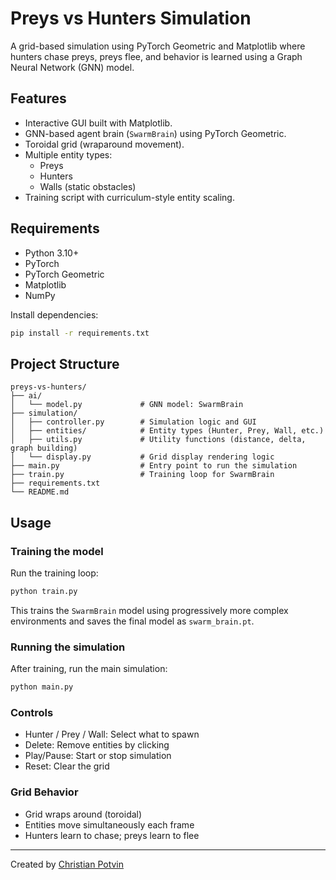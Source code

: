# Preys vs Hunters Simulation

A grid-based simulation using PyTorch Geometric and Matplotlib where hunters chase preys, preys flee, and behavior is learned using a Graph Neural Network (GNN) model.

## Features

- Interactive GUI built with Matplotlib.
- GNN-based agent brain (`SwarmBrain`) using PyTorch Geometric.
- Toroidal grid (wraparound movement).
- Multiple entity types:
  - Preys
  - Hunters
  - Walls (static obstacles)
- Training script with curriculum-style entity scaling.

## Requirements

- Python 3.10+
- PyTorch
- PyTorch Geometric
- Matplotlib
- NumPy

Install dependencies:

```bash
pip install -r requirements.txt
```

## Project Structure

```
preys-vs-hunters/
├── ai/
│   └── model.py             # GNN model: SwarmBrain
├── simulation/
│   ├── controller.py        # Simulation logic and GUI
│   ├── entities/            # Entity types (Hunter, Prey, Wall, etc.)
│   ├── utils.py             # Utility functions (distance, delta, graph building)
│   └── display.py           # Grid display rendering logic
├── main.py                  # Entry point to run the simulation
├── train.py                 # Training loop for SwarmBrain
├── requirements.txt
└── README.md
```

## Usage

### Training the model

Run the training loop:

```bash
python train.py
```

This trains the `SwarmBrain` model using progressively more complex environments and saves the final model as `swarm_brain.pt`.

### Running the simulation

After training, run the main simulation:

```bash
python main.py
```

### Controls

- Hunter / Prey / Wall: Select what to spawn
- Delete: Remove entities by clicking
- Play/Pause: Start or stop simulation
- Reset: Clear the grid

### Grid Behavior

- Grid wraps around (toroidal)
- Entities move simultaneously each frame
- Hunters learn to chase; preys learn to flee

---

Created by [Christian Potvin](https://www.linkedin.com/in/christian-potvin-62b27156/)

